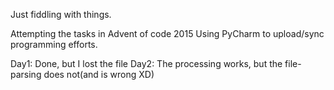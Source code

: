 Just fiddling with things.

Attempting the tasks in Advent of code 2015
Using PyCharm to upload/sync programming efforts.

Day1: Done, but I lost the file
Day2: The processing works, but the file-parsing does not(and is wrong XD)
